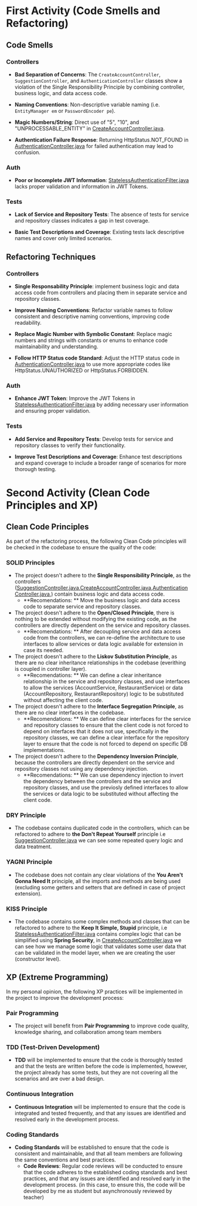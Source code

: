 
# First Activity (Code Smells and Refactoring)

## Code Smells

### Controllers
- **Bad Separation of Concerns**: The `CreateAccountController`, `SuggestionController`, and `AuthenticationController` classes show a violation of the Single Responsibility Principle by combining controller, business logic, and data access code.

- **Naming Conventions**: Non-descriptive variable naming (i.e. `EntityManager em` or `PasswordEncoder pe`).

- **Magic Numbers/String**: Direct use of "5", "10", and "UNPROCESSABLE_ENTITY" in [CreateAccountController.java](src%2Fmain%2Fjava%2Foutout%2Fcontroller%2FCreateAccountController.java).

- **Authentication Failure Response**: Returning HttpStatus.NOT_FOUND in [AuthenticationController.java](src%2Fmain%2Fjava%2Foutout%2Fcontroller%2FAuthenticationController.java) for failed authentication may lead to confusion.

### Auth
- **Poor or Incomplete JWT Information**: [StatelessAuthenticationFilter.java](src%2Fmain%2Fjava%2Foutout%2Fsecurity%2FStatelessAuthenticationFilter.java) lacks proper validation and information in JWT Tokens.

### Tests
- **Lack of Service and Repository Tests**: The absence of tests for service and repository classes indicates a gap in test coverage.

- **Basic Test Descriptions and Coverage**: Existing tests lack descriptive names and cover only limited scenarios.

## Refactoring Techniques 

### Controllers
- **Single Responsability Principle**: implement business logic and data access code from controllers and placing them in separate service and repository classes.

- **Improve Naming Conventions**: Refactor variable names to follow consistent and descriptive naming conventions, improving code readability.

- **Replace Magic Number with Symbolic Constant**: Replace magic numbers and strings with constants or enums to enhance code maintainability and understanding.

- **Follow HTTP Status code Standard**: Adjust the HTTP status code in [AuthenticationController.java](src%2Fmain%2Fjava%2Foutout%2Fcontroller%2FAuthenticationController.java) to use more appropriate codes like HttpStatus.UNAUTHORIZED or HttpStatus.FORBIDDEN.

### Auth
- **Enhance JWT Token**: Improve the JWT Tokens in [StatelessAuthenticationFilter.java](src%2Fmain%2Fjava%2Foutout%2Fsecurity%2FStatelessAuthenticationFilter.java) by adding necessary user information and ensuring proper validation.

### Tests
- **Add Service and Repository Tests**: Develop tests for service and repository classes to verify their functionality.

- **Improve Test Descriptions and Coverage**: Enhance test descriptions and expand coverage to include a broader range of scenarios for more thorough testing.

# Second Activity (Clean Code Principles and XP)

## Clean Code Principles

As part of the refactoring process, the following Clean Code principles will be checked in the codebase to ensure the quality of the code:

### SOLID Principles
- The project doesn't adhere to the **Single Responsibility Principle**, as the controllers ([SuggestionController.java](src%2Fmain%2Fjava%2Foutout%2Fcontroller%2FSuggestionController.java),[CreateAccountController.java](src%2Fmain%2Fjava%2Foutout%2Fcontroller%2FCreateAccountController.java),[AuthenticationController.java](src%2Fmain%2Fjava%2Foutout%2Fcontroller%2FAuthenticationController.java),) contain business logic and data access code.
  - **Recomendations: ** Move the business logic and data access code to separate service and repository classes.
- The project doesn't adhere to the **Open/Closed Principle**, there is nothing to be extended without modifying the existing code, as the controllers are directly dependent on the service and repository classes.
  - **Recomendations: ** After decoupling service and data access code from the controllers, we can re-define the architecture to use  interfaces to allow services or data logic available for extension in case its needed.
- The project doesn't adhere to the **Liskov Substitution Principle**, as there are no clear inheritance relationships in the codebase (everithing is coupled in controller layer).
  - **Recomendations: ** We can define a clear inheritance relationship in the service and repository classes, and use interfaces to allow the services (AccountService, RestaurantService) or data (AccountRepository, RestaurantRepository) logic to be substituted without affecting the client code. 
- The project doesn't adhere to the **Interface Segregation Principle**, as there are no clear interfaces in the codebase.
  - **Recomendations: ** We can define clear interfaces for the service and repository classes to ensure that the client code is not forced to depend on interfaces that it does not use, specifically in the repository classes, we can define a clear interface for the repository layer to ensure that the code is not forced to depend on specific DB implementations.
- The project doesn't adhere to the **Dependency Inversion Principle**, because the controllers are directly dependent on the service and repository classes not using any dependency injection.
  - **Recomendations: ** We can use dependency injection to invert the dependency between the controllers and the service and repository classes, and use the previosly defined interfaces to allow the services or data logic to be substituted without affecting the client code. 

### DRY Principle
- The codebase contains duplicated code in the controllers, which can be refactored to adhere to **the Don't Repeat Yourself** principle i.e [SuggestionController.java](src%2Fmain%2Fjava%2Foutout%2Fcontroller%2FSuggestionController.java) we can see some repeated query logic and data treatment.

### YAGNI Principle
- The codebase does not contain any clear violations of the **You Aren't Gonna Need It** principle, all the imports and methods are being used (excluding some getters and setters that are defined in case of project extension).

### KISS Principle
- The codebase contains some complex methods and classes that can be refactored to adhere to the **Keep It Simple, Stupid** principle, i.e [StatelessAuthenticationFilter.java](src%2Fmain%2Fjava%2Foutout%2Fsecurity%2FStatelessAuthenticationFilter.java) contains complex logic that can be simplified using **Spring Security**, in [CreateAccountController.java](src%2Fmain%2Fjava%2Foutout%2Fcontroller%2FCreateAccountController.java) we can see how we manage some logic that validates some user data that can be validated in the model layer, when we are creating the user (constructor level).

## XP (Extreme Programming)

In my personal opinion, the following XP practices will be implemented in the project to improve the development process:

### Pair Programming
- The project will benefit from **Pair Programming** to improve code quality, knowledge sharing, and collaboration among team members 
### TDD (Test-Driven Development)
- **TDD** will be implemented to ensure that the code is thoroughly tested and that the tests are written before the code is implemented, however, the project already has some tests, but they are not covering all the scenarios and are over a bad design.
### Continuous Integration
- **Continuous Integration** will be implemented to ensure that the code is integrated and tested frequently, and that any issues are identified and resolved early in the development process.
### Coding Standards
- **Coding Standards** will be established to ensure that the code is consistent and maintainable, and that all team members are following the same conventions and best practices.
  - **Code Reviews**: Regular code reviews will be conducted to ensure that the code adheres to the established coding standards and best practices, and that any issues are identified and resolved early in the development process. (in this case, to ensure this, the code will be developed by me as student but asynchronously reviewed by teacher)
